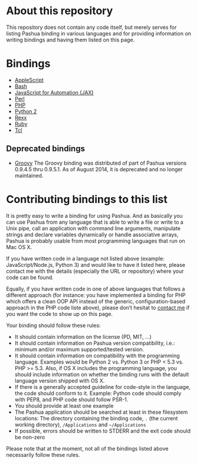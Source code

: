 About this repository
======================

This repository does not contain any code itself, but merely serves for listing Pashua binding in various languages and for providing information on writing bindings and having them listed on this page.


Bindings
============

* [AppleScript](https://github.com/BlueM/Pashua-Binding-AppleScript)
* [Bash](https://github.com/BlueM/Pashua-Binding-Bash)
* [JavaScript for Automation (JAX)](https://github.com/RobTrew/Pashua-Binding-JXA)
* [Perl](https://github.com/BlueM/Pashua-Binding-Perl)
* [PHP](https://github.com/BlueM/Pashua-Binding-PHP)
* [Python 2](https://github.com/BlueM/Pashua-Binding-Python)
* [Rexx](https://github.com/BlueM/Pashua-Binding-Rexx)
* [Ruby](https://github.com/BlueM/Pashua-Binding-Ruby)
* [Tcl](https://github.com/BlueM/Pashua-Binding-Tcl)

Deprecated bindings
---------
* [Groovy](https://github.com/BlueM/Pashua-Binding-Groovy) The Groovy binding was distributed of part of Pashua versions 0.9.4.5 thru 0.9.5.1. As of August 2014, it is deprecated and no longer maintained.


Contributing bindings to this list
===================================
It is pretty easy to write a binding for using Pashua. And as basically you can use Pashua from any language that is able to write a file or write to a Unix pipe, call an application with command line arguments, manipulate strings and declare variables dynamically or handle associative arrays, Pashua is probably usable from most programming languages that run on Mac OS X.

If you have written code in a language not listed above (example: JavaScript/Node.js, Python 3) and would like to have it listed here, please contact me with the details (especially the URL or repository) where your code can be found.

Equally, if you have written code in one of above languages that follows a different approach (for instance: you have implemented a binding for PHP which offers a clean OOP API instead of the generic, configuration-based approach in the PHP code liste above), please don’t hesitat to [contact me](http://www.bluem.net/en/contact/) if you want the code to show up on this page.

Your binding should follow these rules:
* It should contain information on the license (PD, MIT, …)
* It should contain information on Pashua version compatibility, i.e.: minimum and/or maximum supported/tested version.
* It should contain information on compatibility with the programming language. Examples would be Python 2 vs. Python 3 or PHP < 5.3 vs. PHP >= 5.3. Also, if OS X includes the programming language, you should include information on whether the binding runs with the default language version shipped with OS X.
* If there is a generally accepted guideline for code-style in the language, the code should conform to it. Example: Python code should comply with PEP8, and PHP code should follow PSR-1.
* You should provide at least one example
* The Pashua application should be searched at least in these filesystem locations: The directory containing the binding code, `.` (the current working directory), `/Applications` and `~/Applications`
* If possible, errors should be written to STDERR and the exit code should be non-zero

Please note that at the moment, not all of the bindings listed above necessarily follow these rules.

